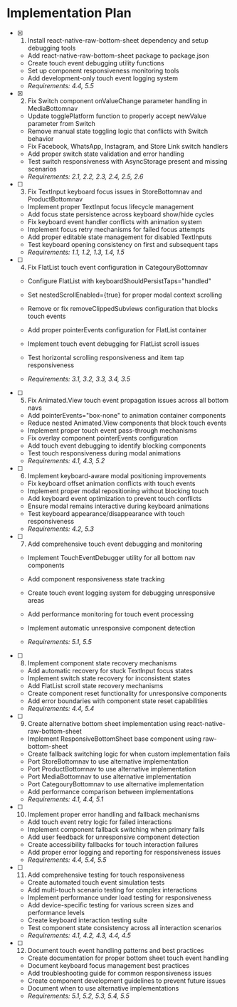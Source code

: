 # Implementation Plan

- [x] 1. Install react-native-raw-bottom-sheet dependency and setup debugging tools



  - Add react-native-raw-bottom-sheet package to package.json
  - Create touch event debugging utility functions
  - Set up component responsiveness monitoring tools
  - Add development-only touch event logging system
  - _Requirements: 4.4, 5.5_

- [x] 2. Fix Switch component onValueChange parameter handling in MediaBottomnav


  - Update togglePlatform function to properly accept newValue parameter from Switch
  - Remove manual state toggling logic that conflicts with Switch behavior
  - Fix Facebook, WhatsApp, Instagram, and Store Link switch handlers
  - Add proper switch state validation and error handling
  - Test switch responsiveness with AsyncStorage present and missing scenarios
  - _Requirements: 2.1, 2.2, 2.3, 2.4, 2.5, 2.6_



- [ ] 3. Fix TextInput keyboard focus issues in StoreBottomnav and ProductBottomnav
  - Implement proper TextInput focus lifecycle management
  - Add focus state persistence across keyboard show/hide cycles
  - Fix keyboard event handler conflicts with animation system
  - Implement focus retry mechanisms for failed focus attempts
  - Add proper editable state management for disabled TextInputs
  - Test keyboard opening consistency on first and subsequent taps
  - _Requirements: 1.1, 1.2, 1.3, 1.4, 1.5_



- [ ] 4. Fix FlatList touch event configuration in CategouryBottomnav
  - Configure FlatList with keyboardShouldPersistTaps="handled"
  - Set nestedScrollEnabled={true} for proper modal context scrolling
  - Remove or fix removeClippedSubviews configuration that blocks touch events



  - Add proper pointerEvents configuration for FlatList container
  - Implement touch event debugging for FlatList scroll issues
  - Test horizontal scrolling responsiveness and item tap responsiveness
  - _Requirements: 3.1, 3.2, 3.3, 3.4, 3.5_

- [ ] 5. Fix Animated.View touch event propagation issues across all bottom navs
  - Add pointerEvents="box-none" to animation container components
  - Reduce nested Animated.View components that block touch events
  - Implement proper touch event pass-through mechanisms
  - Fix overlay component pointerEvents configuration
  - Add touch event debugging to identify blocking components
  - Test touch responsiveness during modal animations
  - _Requirements: 4.1, 4.3, 5.2_

- [ ] 6. Implement keyboard-aware modal positioning improvements
  - Fix keyboard offset animation conflicts with touch events
  - Implement proper modal repositioning without blocking touch
  - Add keyboard event optimization to prevent touch conflicts
  - Ensure modal remains interactive during keyboard animations
  - Test keyboard appearance/disappearance with touch responsiveness
  - _Requirements: 4.2, 5.3_

- [ ] 7. Add comprehensive touch event debugging and monitoring
  - Implement TouchEventDebugger utility for all bottom nav components
  - Add component responsiveness state tracking
  - Create touch event logging system for debugging unresponsive areas
  - Add performance monitoring for touch event processing


  - Implement automatic unresponsive component detection
  - _Requirements: 5.1, 5.5_

- [ ] 8. Implement component state recovery mechanisms
  - Add automatic recovery for stuck TextInput focus states
  - Implement switch state recovery for inconsistent states
  - Add FlatList scroll state recovery mechanisms
  - Create component reset functionality for unresponsive components
  - Add error boundaries with component state reset capabilities
  - _Requirements: 4.4, 5.4_

- [ ] 9. Create alternative bottom sheet implementation using react-native-raw-bottom-sheet
  - Implement ResponsiveBottomSheet base component using raw-bottom-sheet
  - Create fallback switching logic for when custom implementation fails
  - Port StoreBottomnav to use alternative implementation
  - Port ProductBottomnav to use alternative implementation
  - Port MediaBottomnav to use alternative implementation
  - Port CategouryBottomnav to use alternative implementation
  - Add performance comparison between implementations
  - _Requirements: 4.1, 4.4, 5.1_

- [ ] 10. Implement proper error handling and fallback mechanisms
  - Add touch event retry logic for failed interactions
  - Implement component fallback switching when primary fails
  - Add user feedback for unresponsive component detection
  - Create accessibility fallbacks for touch interaction failures
  - Add proper error logging and reporting for responsiveness issues
  - _Requirements: 4.4, 5.4, 5.5_

- [ ] 11. Add comprehensive testing for touch responsiveness
  - Create automated touch event simulation tests
  - Add multi-touch scenario testing for complex interactions
  - Implement performance under load testing for responsiveness
  - Add device-specific testing for various screen sizes and performance levels
  - Create keyboard interaction testing suite
  - Test component state consistency across all interaction scenarios
  - _Requirements: 4.1, 4.2, 4.3, 4.4, 4.5_

- [ ] 12. Document touch event handling patterns and best practices
  - Create documentation for proper bottom sheet touch event handling
  - Document keyboard focus management best practices
  - Add troubleshooting guide for common responsiveness issues
  - Create component development guidelines to prevent future issues
  - Document when to use alternative implementations
  - _Requirements: 5.1, 5.2, 5.3, 5.4, 5.5_